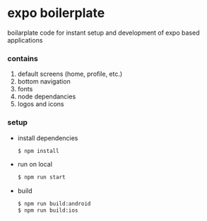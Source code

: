 # expo boilerplate
boilarplate code for instant setup and development of expo based applications

### contains
1. default screens (home, profile, etc.)
2. bottom navigation
3. fonts
4. node dependancies
5. logos and icons

### setup
- install dependencies
  ```sh
  $ npm install
  ```
- run on local
  ```sh
  $ npm run start
  ```
- build
  ```sh
  $ npm run build:android
  $ npm run build:ios
  ```
